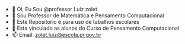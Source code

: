- 👋 Oi, Eu Sou @professor Luiz zolet
- 👀 Sou Professor de Matemática e Pensamento Computacional
- 🌱 Este Repositorio é para uso de tabalhos escolares
- 💞️ Esta vinculado as alunos do Curso de Pensamento Computacional
- 📫 Email: zolet.luiz@escola.pr.gov.br
